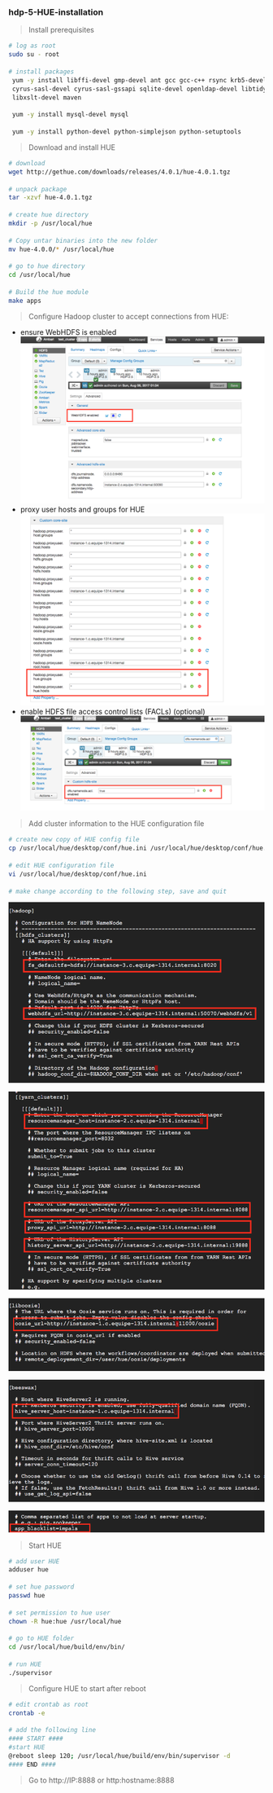 ### hdp-5-HUE-installation


> Install prerequisites

```sh
# log as root
sudo su - root

# install packages
 yum -y install libffi-devel gmp-devel ant gcc gcc-c++ rsync krb5-devel openssl-devel \
 cyrus-sasl-devel cyrus-sasl-gssapi sqlite-devel openldap-devel libtidy libxml2-devel \
 libxslt-devel maven
 
 yum -y install mysql-devel mysql
 
 yum -y install python-devel python-simplejson python-setuptools
```

> Download and install HUE

```sh
# download 
wget http://gethue.com/downloads/releases/4.0.1/hue-4.0.1.tgz

# unpack package
tar -xzvf hue-4.0.1.tgz

# create hue directory
mkdir -p /usr/local/hue

# Copy untar binaries into the new folder
mv hue-4.0.0/* /usr/local/hue

# go to hue directory
cd /usr/local/hue

# Build the hue module
make apps


```

> Configure Hadoop cluster to accept connections from HUE:
- ensure WebHDFS is enabled
![MetaStore remote database](https://github.com/gamboabdoulraoufou/hdp-5-HUE-installation/blob/master/img/hue_web_hdfs2.png)
- proxy user hosts and groups for HUE
![MetaStore remote database](https://github.com/gamboabdoulraoufou/hdp-5-HUE-installation/blob/master/img/hue_proxy.png)
- enable HDFS file access control lists (FACLs) (optional)
![MetaStore remote database](https://github.com/gamboabdoulraoufou/hdp-5-HUE-installation/blob/master/img/hue_acl.png)


> Add cluster information to the HUE configuration file

```sh
# create new copy of HUE config file
cp /usr/local/hue/desktop/conf/hue.ini /usr/local/hue/desktop/conf/hue.ini.bkp

# edit HUE configuration file
vi /usr/local/hue/desktop/conf/hue.ini

# make change according to the following step, save and quit

```

![MetaStore remote database](https://github.com/gamboabdoulraoufou/hdp-5-HUE-installation/blob/master/img/hue_conf1.png)

![MetaStore remote database](https://github.com/gamboabdoulraoufou/hdp-5-HUE-installation/blob/master/img/hue_conf2.png)

![MetaStore remote database](https://github.com/gamboabdoulraoufou/hdp-5-HUE-installation/blob/master/img/hue_conf3.png)

![MetaStore remote database](https://github.com/gamboabdoulraoufou/hdp-5-HUE-installation/blob/master/img/hue_conf4.png)

![MetaStore remote database](https://github.com/gamboabdoulraoufou/hdp-5-HUE-installation/blob/master/img/hue_conf5.png)

> Start HUE

```sh
# add user HUE
adduser hue

# set hue password
passwd hue

# set permission to hue user
chown -R hue:hue /usr/local/hue

# go to HUE folder
cd /usr/local/hue/build/env/bin/

# run HUE
./supervisor

```

> Configure HUE to start after reboot
```sh
# edit crontab as root
crontab -e 

# add the following line
#### START ####
#start HUE
@reboot sleep 120; /usr/local/hue/build/env/bin/supervisor -d
#### END ####

```

> Go to http://IP:8888 or http:hostname:8888



